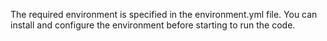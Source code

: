 The required environment is specified in the environment.yml file. You can install and configure the environment before starting to run the code.
